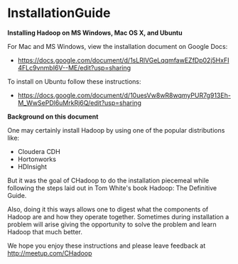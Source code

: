 # InstallationGuide
<b>Installing Hadoop on MS Windows, Mac OS X, and Ubuntu</b>

For Mac and MS Windows, view the installation document on Google Docs:
- https://docs.google.com/document/d/1sLRlVGeLqqmfawEZfDp02j5HxFI4FLc9vnmbI6V--ME/edit?usp=sharing

To install on Ubuntu follow these instructions:
- https://docs.google.com/document/d/10uesVw8wR8wqmyPUR7g913Eh-M_WwSePDl6uMrkRj6Q/edit?usp=sharing

<b>Background on this document</b>

One may certainly install Hadoop by using one of the popular distributions like:
- Cloudera CDH
- Hortonworks
- HDInsight

But it was the goal of CHadoop to do the installation piecemeal while following the steps laid out in Tom White's book Hadoop: The Definitive Guide.

Also, doing it this ways allows one to digest what the components of Hadoop are and how they operate together. Sometimes during installation a problem will arise giving the opportunity to solve the problem and learn Hadoop that much better.

We hope you enjoy these instructions and please leave feedback at http://meetup.com/CHadoop
